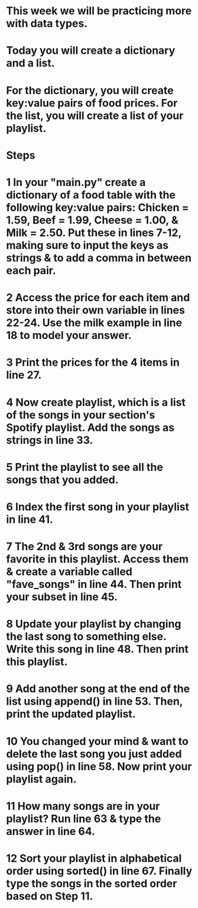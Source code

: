 
# This week we will be practicing more with data types.
# Today you will create a dictionary and a list.

# For the dictionary, you will create key:value pairs of food prices. For the list, you will create a list of your playlist.

# Steps
# 1	In your "main.py" create a dictionary of a food table with the following key:value pairs: Chicken = 1.59, Beef = 1.99, Cheese = 1.00, & Milk = 2.50. Put these in lines 7-12, making sure to input the keys as strings & to add a comma in between each pair.
# 2	Access the price for each item and store into their own variable in lines 22-24. Use the milk example in line 18 to model your answer.
# 3	Print the prices for the 4 items in line 27.
# 4	Now create playlist, which is a list of the songs in your section's Spotify playlist. Add the songs as strings in line 33.
# 5	Print the playlist to see all the songs that you added.
# 6	Index the first song in your playlist in line 41.
# 7	The 2nd & 3rd songs are your favorite in this playlist. Access them & create a variable called "fave_songs" in line 44. Then print your subset in line 45.
# 8	Update your playlist by changing the last song to something else. Write this song in line 48. Then print this playlist.
# 9	Add another song at the end of the list using append() in line 53. Then, print the updated playlist.
# 10 You changed your mind & want to delete the last song you just added using pop() in line 58. Now print your playlist again.
# 11 How many songs are in your playlist? Run line 63 & type the answer in line 64.
# 12 Sort your playlist in alphabetical order using sorted() in line 67. Finally type the songs in the sorted order based on Step 11.